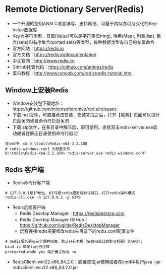 # Remote Dictionary Server(Redis)
* 一个开源的使用ANSI C语言编写、支持网络、可基于内存亦可持久化的Key-Value数据库
* Key为字符类型，其值(Value)可以是字符串(String), 哈希(Map), 列表(list), 集合(sets)和有序集合(sorted sets)等类型，每种数据类型有自己的专属命令
* 官方网站：https://redis.io
* 官方文档：https://redis.io/documentation
* 中文官网：http://www.redis.cn
* GitHub托管代码：https://github.com/antirez/redis
* 菜鸟教程：http://www.runoob.com/redis/redis-tutorial.html

## Window上安装Redis
* Window安装包下载地址：https://github.com/microsoftarchive/redis/releases
* 下载.msi文件，可直接点击安装，安装完成之后，打开【服务】页面可以进行启动关闭或者命令行启动关闭
* 下载.zip文件，在某目录中解压后，即可使用，直接双击redis-server.exe启动或者在解压目录使用命令行启动
```
在cmd中，cd D:\tools\Redis-x64-3.2.100
# redis.windows.conf 为配置文件
D:\tools\Redis-x64-3.2.100> redis-server.exe redis.windows.conf
```

## Redis 客户端
* Redis命令行客户端
```
# 127.0.0.1是IP地址、6379是redis服务端默认端口，打开redis操作模式
redis-cli.exe -h 127.0.0.1 -p 6379
```
* Redis远程客户端
    * Redis Desktop Manager：https://redisdesktop.com
    * Redis Desktop Manager GitHub：https://github.com/uglide/RedisDesktopManager
    * 远程连接redis需要修改redis主目录下的redis.conf配置文件
```
# Redis服务器有安全保护措施，默认只有本机（安装Redis的那台机器）能够访问
bind ip 绑定ip此行注释
protected-mode yes 保护模式改为 no
```
* RedisClient-win32.x86_64.2.0：直接双击jar使用或者在cmd中执行java -jar redisclient-win32.x86_64.2.0.jar
 
